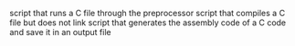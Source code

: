 script that runs a C file through the preprocessor
script that compiles a C file but does not link
script that generates the assembly code of a C code and save it in an output file
